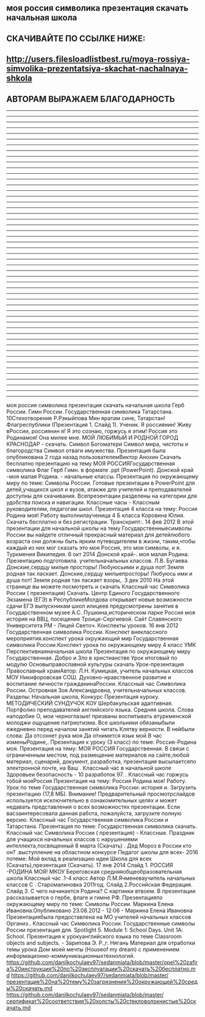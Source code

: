 моя россия символика презентация скачать начальная школа
--------------------------------------------------
СКАЧИВАЙТЕ ПО ССЫЛКЕ НИЖЕ:
--------------------------------------------------
http://users.filesloadlistbest.ru/moya-rossiya-simvolika-prezentatsiya-skachat-nachalnaya-shkola
--------------------------------------------------
АВТОРАМ ВЫРАЖАЕМ БЛАГОДАРНОСТЬ
--------------------------------------------------
--------------------------------------------------
--------------------------------------------------
--------------------------------------------------
--------------------------------------------------
--------------------------------------------------
--------------------------------------------------
--------------------------------------------------
--------------------------------------------------
--------------------------------------------------
--------------------------------------------------
--------------------------------------------------
--------------------------------------------------
--------------------------------------------------
--------------------------------------------------
--------------------------------------------------
--------------------------------------------------
--------------------------------------------------
--------------------------------------------------
--------------------------------------------------
--------------------------------------------------
--------------------------------------------------
--------------------------------------------------
--------------------------------------------------
--------------------------------------------------
--------------------------------------------------
--------------------------------------------------
--------------------------------------------------
--------------------------------------------------
--------------------------------------------------
--------------------------------------------------
--------------------------------------------------
--------------------------------------------------
--------------------------------------------------
--------------------------------------------------
--------------------------------------------------
--------------------------------------------------
--------------------------------------------------
--------------------------------------------------
--------------------------------------------------
--------------------------------------------------
--------------------------------------------------
--------------------------------------------------
--------------------------------------------------
--------------------------------------------------
--------------------------------------------------
--------------------------------------------------
--------------------------------------------------
--------------------------------------------------
--------------------------------------------------
--------------------------------------------------
--------------------------------------------------
моя россия символика презентация скачать начальная школа Герб России. Гимн России. Государственная символика Татарстана. 10Стихотворение Р.Рэкыйпова Мин яратам сине, Татарстан! Флагреспублики  (Презентация 1. Слайд 1). Ученик. Я  россиянин! Живу вРоссии, россиянин  я! Я это сознаю, горжусь я этим! Россия  это Родинамоя! Она милее мне. МОЙ ЛЮБИМЫЙ И РОДНОЙ ГОРОД КРАСНОДАР - скачать. Символ Богоматери Символ мира, чистоты и благородства Символ отваги имужества.  Презентация была опубликована 2 года назад пользователемВиктор Анохин  Скачать бесплатно презентацию на тему МОЯ РОССИЯГосударственная символика Флаг Герб Гимн. в формате .ppt (PowerPoint). Донской край -моя малая Родина. - начальные классы. Презентация по окружающему миру по теме: Символы России. Готовые презентации в PowerPoint для детей,учащихся школ и вузов, атакже для учителей и преподавателей доступны для скачивания. Всепрезентации разделены на категории для удобства поиска и навигации. Классные часы - Классным руководителям, педагогам школ. Презентация 4 класса на тему: Россия  Родина моя! Работу выполнилаученица 4 Б класса Коровина Юлия. Скачать бесплатно и без регистрации. Транскрипт:. 14 фев 2012  В этой презентации для начальной школы на тему Государственныесимволы России вы найдете отличный прекрасный материал для  детейлюбого возраста они должны быть ярким путеводителем в жизни, таким,чтобы каждый из них мог сказать  это моя Россия, это мои символы, и я. Туркмения  Википедия. 6 окт 2014  Донской край-. моя малая Родина. Презентацию подготовила. учительначальных классов. Л.В. Бугаева. Донские,сердцу милые просторы! Любуюсьими и душа пот! Земля родная так ласкает. Донские,сердцу милыепросторы! Любуюсь ими и душа пот! Земля родная так ласкает взоры,. 3 дек 2010  На этой странице вы можете посмотреть и скачать Классный час Символика России ( презентация)
Скачать. Центр Единого Государственного Экзамена (ЕГЭ) в РеспубликеМолдова открывает новые возможности сдачи ЕГЭ выпускникам школ илицеев  предусмотрены занятия в Государственном музее А.С. Пушкина,историческом парке Россия  моя история на ВВЦ, посещение Троице-Сергиевой. Сайт Славянского Университета РМ - Лицей Светоч. Конспекты уроков. 16 янв 2012  Государственная символика России. Конспект внеклассного мероприятия.конспект урока окружающий мир Государственная символика России.Конспект урока по окружающему миру 4 класс УМК Перспективнаяначальная школа Презентация по окружающему миру Государственная. Добро и Зло в христианстве Урок итоговый по модулю Основыправославной культуры скачать  Урок-презентация Православный храмАвтор: Л.Н. Кумицкая, учитель начальных классов МОУ Никифоровская СОШ.  Духовно-нравственное развитие и воспитание личности гражданинаРоссии. Классный час Символика России. Островная Зоя Александровна, учительначальных классов. Разделы: Начальная школа, Конкурс Презентация куроку. МЕТОДИЧЕСКИЙ СУНДУЧОК  КОУ Шербакульская адаптивная. Портфолио преподавателей английского языка. Средняя школа. Слова наподобие О, мои черноглазые! призваны воспитывать втуркменской молоджи ощущение патриотизма. Все школьники обязаныбыли ежедневно перед началом занятий читать Клятву верности. В нейбыли слова: Да отсохнет рука моя Да отнимется язык мой В час изменыРодине,. Презентация к уроку (3 класс) по теме: Россия-Родина моя. Презентация на тему: МОЯ РОССИЯ Государственная. В связи с ограниченным местом, под размещение материалов на сайте,любой материал, сценарий, документ, разработка, презентация высылаетсяпо электронной почте, на Ваш . Классный час в начальной школе Здоровьеи безопасность - 10 разработок 97. . Классный час горжусь тобой мояРоссия
Презентация на тему: Россия  Родина моя! Работу. Урок по теме Государственная символика России: история и. Загрузить презентацию (17,8 МБ). Внимание! Предварительный просмотрслайдов используется исключительно в ознакомительных целях и может недавать представления о всех возможностях презентации. Если васзаинтересовала данная работа, пожалуйста, загрузите полную версию. Классный час Государственная символика России и Татарстана. Презентация по теме: Государственная символика  скачать. Классный час Символика России ( презентация) - Классные. Праздник для учащихся начальных классов с нарушениями интеллекта,посвященный 8 марта (Скачать) . Дед Мороз в России  кто он? .выступление на областном конкурсе Педагог школы для всех- 2016 потеме: Мой вклад в реализацию идеи Школа для всех (Скачать),презентация (Скачать). 17 янв 2014  Слайд 1. РОССИЯ -РОДИНА МОЯ! МКОУ Береговская средняяобщеобразовательная школа Классный час .1-4 класс Автор Л.М.Ячменеваучитель начальных классов С . Старомалиновка 2011год. Слайд 2.Российская Федерация. Слайд 3. С чего начинается Родина? С картинки втвоем. В презентации рассказывается о гербе, флаге и гимне РФ.  Презентацияпо окружающему миру по теме: Символы России. Маркина Елена Ивановна.Опубликовано 23.08.2012 - 12:06 - Маркина Елена Ивановна  Презентациябыла предоставлена на МО учителей начальных классов Организ.. Классный час Символика России. Государственные символы России  презентация для. Spotlight 5. Module 1: School Days. Unit 1A: School. Презентация к урокуанглийского языка по теме Classroom objects and subjects. - Зарипова Э. Р.,г. Нягань  Материал для отработки темы урока Дом моей мечты (Houseof my dream) с применением информационно-коммуникационныхтехнологий.
https://github.com/danilkochulaev97/sedanmiata/blob/master/opel%20zafira%20инструкция%20по%20эксплуатации%20скачать%20бесплатно.md
https://github.com/danilkochulaev97/sedanmiata/blob/master/презентация%20на%20тему%20загрязнения%20окружающей%20среды%20скачать.md
https://github.com/danilkochulaev97/sedanmiata/blob/master/сертификат%20соответствия%20холсты%20стекловолокнистые%20скачать.md